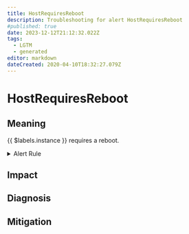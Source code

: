 ```yaml
---
title: HostRequiresReboot
description: Troubleshooting for alert HostRequiresReboot
#published: true
date: 2023-12-12T21:12:32.022Z
tags: 
  - LGTM
  - generated
editor: markdown
dateCreated: 2020-04-10T18:32:27.079Z
---
```


# HostRequiresReboot

## Meaning
[//]: # "Short paragraph that explains what the alert means"
{{ $labels.instance }} requires a reboot.

<details>
  <summary>Alert Rule</summary>

{{% rule "host-and-hardware/node-exporter.yml" "HostRequiresReboot" %}}

<!-- Rule when generated

```yaml
alert: HostRequiresReboot
expr: (node_reboot_required > 0) * on(instance) group_left (nodename) node_uname_info{nodename=~".+"}
for: 4h
labels:
    severity: info
annotations:
    summary: Host requires reboot (instance {{ $labels.instance }})
    description: |-
        {{ $labels.instance }} requires a reboot.
          VALUE = {{ $value }}
          LABELS = {{ $labels }}
    runbook: https://github.com/srerun/prometheus-alerts/blob/main/content/runbooks/node-exporter/HostRequiresReboot.md

```

-->

</details>


## Impact
[//]: # "What could / will happen if the alert is not addressed"



## Diagnosis
[//]: # "Steps to take to identify the cause of the problem"



## Mitigation
[//]: # "The steps necessary to resolve the alert"
